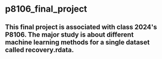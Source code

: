 # p8106_final_project

## This final project is associated with class 2024's P8106. The major study is about different machine learning methods for a single dataset called recovery.rdata.  
